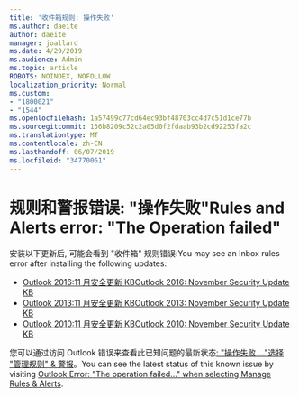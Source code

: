 ```yaml
---
title: '收件箱规则: 操作失败'
ms.author: daeite
author: daeite
manager: joallard
ms.date: 4/29/2019
ms.audience: Admin
ms.topic: article
ROBOTS: NOINDEX, NOFOLLOW
localization_priority: Normal
ms.custom:
- "1800021"
- "1544"
ms.openlocfilehash: 1a57499c77cd64ec93bf48703cc4d7c51d1ce77b
ms.sourcegitcommit: 136b8209c52c2a05d0f2fdaab93b2cd92253fa2c
ms.translationtype: MT
ms.contentlocale: zh-CN
ms.lasthandoff: 06/07/2019
ms.locfileid: "34770061"
---
```

# <a name="rules-and-alerts-error-the-operation-failed"></a><span data-ttu-id="3a497-102">规则和警报错误: "操作失败"</span><span class="sxs-lookup"><span data-stu-id="3a497-102">Rules and Alerts error: "The Operation failed"</span></span>

<span data-ttu-id="3a497-103">安装以下更新后, 可能会看到 "收件箱" 规则错误:</span><span class="sxs-lookup"><span data-stu-id="3a497-103">You may see an Inbox rules error after installing the following updates:</span></span>
- [<span data-ttu-id="3a497-104">Outlook 2016:11 月安全更新 KB</span><span class="sxs-lookup"><span data-stu-id="3a497-104">Outlook 2016: November Security Update KB</span></span>](https://support.microsoft.com/help/4461506)
- [<span data-ttu-id="3a497-105">Outlook 2013:11 月安全更新 KB</span><span class="sxs-lookup"><span data-stu-id="3a497-105">Outlook 2013: November Security Update KB</span></span>](https://support.microsoft.com/help/4461486)
- [<span data-ttu-id="3a497-106">Outlook 2010:11 月安全更新 KB</span><span class="sxs-lookup"><span data-stu-id="3a497-106">Outlook 2010: November Security Update KB</span></span>](https://support.microsoft.com/help/4461585) 

<span data-ttu-id="3a497-107">您可以通过访问 Outlook 错误来查看此已知问题的最新状态[: "操作失败 ..."选择 "管理规则" & 警报](https://support.office.com/article/Outlook-Error-The-operation-failed-when-selecting-Manage-Rules-Alerts-64b6ff77-98c2-4564-9cbf-25bd8e17fb8b%20)。</span><span class="sxs-lookup"><span data-stu-id="3a497-107">You can see the latest status of this known issue by visiting [Outlook Error: "The operation failed..." when selecting Manage Rules & Alerts](https://support.office.com/article/Outlook-Error-The-operation-failed-when-selecting-Manage-Rules-Alerts-64b6ff77-98c2-4564-9cbf-25bd8e17fb8b%20).</span></span>